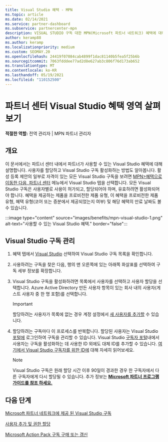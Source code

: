 ```yaml
---
title: Visual Studio 혜택 - MPN
ms.topic: article
ms.date: 02/14/2021
ms.service: partner-dashboard
ms.subservice: partnercenter-mpn
description: VISUAL STUDIO 구독 대한 MPN(Microsoft 파트너 네트워크) 혜택에 대해 알아봅니다.
author: keramp88
ms.author: keramp
ms.localizationpriority: medium
ms.custom: SEOMAY.20
ms.openlocfilehash: 24419f07084cab4899f1dac81140b5fea5f25b6b
ms.sourcegitcommit: 7063fdddee77ad2d8e627ab3c806f76d173ab652
ms.translationtype: MT
ms.contentlocale: ko-KR
ms.lasthandoff: 05/19/2021
ms.locfileid: "110152500"
---
```

# <a name="explore-the-visual-studio-benefits-area-in-partner-center"></a>파트너 센터 Visual Studio 혜택 영역 살펴보기

**적절한 역할:** 전역 관리자 | MPN 파트너 관리자

## <a name="overview"></a>개요

이 문서에서는 파트너 센터 내에서 파트너가 사용할 수 있는 Visual Studio 혜택에 대해 설명합니다. 사용자를 할당하고 Visual Studio 구독 활성화하는 방법도 알아봅니다. 활성 등록 제안의 일부로 자격이 있는 모든 Visual Studio 구독을 보려면  [MPN>혜택으로 이동한 다음, 파트너 센터](https://partner.microsoft.com/dashboard/mpn/membership/benefits/visualstudio) 메뉴에서 Visual Studio 탭을 선택합니다. 모든 Visual Studio 구독은 사용자별로 사용이 허가되고, 할당되어야 하며, 유효하려면 활성화되어야 합니다. 혜택을 제공하는 제품을 프로비전한 제품 유형, 이 혜택을 프로비전한 제품 유형, 혜택 유형(코어 또는 증분에서 제공되었는지 여부) 및 해당 혜택의 만료 날짜도 볼 수 있습니다.

:::image type="content" source="images/benefits/mpn-visual-studio-1.png" alt-text="사용할 수 있는 Visual Studio 혜택." border="false":::

## <a name="manage-visual-studio-subscriptions"></a>Visual Studio 구독 관리

1. 혜택 탭에서 [Visual Studio](https://partner.microsoft.com/dashboard/mpn/membership/benefits/visualstudio) 선택하여 Visual Studio 구독 목록을 확인합니다.

2. 사용하려는 구독을 찾은 다음, 행의 맨 오른쪽에 있는 아래쪽 화살표를 선택하여 구독 세부 정보를 확장합니다.

3. Visual Studio 구독을 활성화하려면 목록에서 사용자를 선택하고 사용자 할당을 선택합니다. Azure Active Directory 만든 사용자 항목이 있는 회사 내의 사용자(게스트 사용자 중 한 명 포함)를 선택합니다.

   > [!IMPORTANT]
   > 할당하려는 사용자가 목록에 없는 경우 계정 설정에서 [새 사용자를 추가할](create-user-accounts-and-set-permissions.md) 수 있습니다.

4. 할당하려는 구독마다 이 프로세스를 반복합니다. 할당된 사용자는 Visual Studio [포털에](https://my.visualstudio.com/) 로그인하여 구독을 관리할 수 있습니다. Visual Studio [구독자 포털](https://my.visualstudio.com/?wt.mc_id=o%7Emsft%7Edocs)내에서 사용자는 구독을 활성화하는 데 사용한 ID 외에도 대체 ID를 추가할 수 있습니다. [여기에서 Visual Studio 구독자를 위한 ID에](/visualstudio/subscriptions/vs-alternate-identity) 대해 자세히 읽어보세요.

   > [!Note]
   > Visual Studio 구독은 원래 할당 시간 이후 90일이 경과한 경우 한 구독자에서 다른 구독자에게 다시 할당될 수 있습니다. 추가 정보는 **[Microsoft 파트너 프로그램 가이드를 참조 하세요.](https://aka.ms/partner-benefits-use-guide)**

## <a name="next-steps"></a>다음 단계

[Microsoft 파트너 네트워크에 제공 된 Visual Studio 구독](/visualstudio/subscriptions/program-mpn)

[사용자 추가 및 권한 할당](create-user-accounts-and-set-permissions.md)

[Microsoft Action Pack 구독 구매 또는 갱신](mpn-get-action-pack.md)

